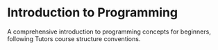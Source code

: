 # Introduction to Programming

A comprehensive introduction to programming concepts for beginners, following Tutors course structure conventions.

